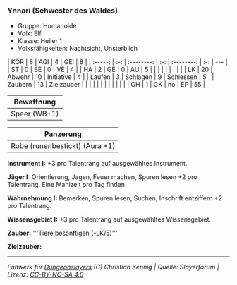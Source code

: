 ### Ynnari (Schwester des Waldes)

- Gruppe: Humanoide
- Volk: Elf
- Klasse: Heiler 1
- Volksfähigkeiten: Nachtsicht, Unsterblich

|   KÖR   |  8  |    AGI     |  4  |    GEI     |  8  |
| :-----: | :-: | :--------: | :-: | :--------: | :-: | --- |
|   ST    |  0  |     BE     |  0  |     VE     |  4  |
|   HÄ    |  2  |     GE     |  0  |     AU     |  5  |
|         |     |            |     |            |     |     |
|   LK    | 20  |   Abwehr   | 10  | Initiative |  4  |
| Laufen  |  3  |  Schlagen  |  9  | Schiessen  |  5  |
| Zaubern | 13  | Zielzauber |     |            |     |
|         |     |            |     |            |     |     |
|   GH    |  1  |     GK     | no  |     EP     | 55  |

|  Bewaffnung  |
| :----------: |
| Speer (WB+1) |

|           Panzerung            |
| :----------------------------: |
| Robe (runenbestickt) (Aura +1) |

**Instrument I:** +3 pro Talentrang auf ausgewähltes Instrument.

**Jäger I:** Orientierung, Jagen, Feuer machen, Spuren lesen +2 pro Talentrang. Eine Mahlzeit pro Tag finden.

**Wahrnehmung I:** Bemerken, Spuren lesen, Suchen, Inschrift entziffern +2 pro Talentrang.

**Wissensgebiet I:** +3 pro Talentrang auf ausgewähltes Wissensgebiet.

**Zauber:** '''Tiere besänftigen (-LK/5)'''

**Zielzauber:**

---

_Fanwerk für [Dungeonslayers](https://www.dungeonslayers.net/) (C) Christian Kennig | Quelle: Slayerforum | Lizenz: [CC-BY-NC-SA 4.0](https://creativecommons.org/licenses/by-nc-sa/4.0/deed.de)_
